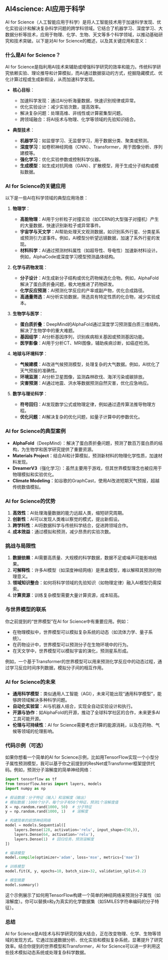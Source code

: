 ## AI4science: AI应用于科学
AI for Science（人工智能应用于科学）是将人工智能技术用于加速科学发现、优化实验设计和解决复杂科学问题的跨学科领域。它结合了机器学习、深度学习、大数据分析等技术，应用于物理、化学、生物、天文等多个科学领域，以推动基础研究和技术突破。以下是对AI for Science的概述，以及其关键应用和意义：

### 什么是AI for Science？
AI for Science是指利用AI技术来辅助或增强科学研究的效率和能力。传统科学研究依赖实验、理论推导和计算模拟，而AI通过数据驱动的方式，挖掘隐藏模式、优化计算过程或生成新假设，从而加速科学发现。

- **核心目标**：
  - 加速科学发现：通过AI分析海量数据，快速识别规律或异常。
  - 优化实验设计：减少实验次数，提高效率。
  - 解决复杂问题：处理高维、非线性或计算密集型问题。
  - 跨领域融合：将AI技术与物理、化学等领域的先验知识结合。

- **典型技术**：
  - **机器学习**：如监督学习、无监督学习，用于数据分类、聚类或预测。
  - **深度学习**：如卷积神经网络（CNN）、Transformer，用于图像分析、序列建模等。
  - **强化学习**：优化实验参数或控制科学仪器。
  - **生成模型**：如生成对抗网络（GAN）、扩散模型，用于生成分子结构或模拟数据。

### AI for Science的关键应用
以下是一些AI在科学领域的典型应用场景：

1. **物理学**：
   - **高能物理**：AI用于分析粒子对撞实验（如CERN的大型强子对撞机）产生的大量数据，快速识别新粒子或异常事件。
   - **宇宙学与天文学**：AI帮助处理天文观测数据，如识别系外行星、分类星系或预测引力波事件。例如，AI模型分析望远镜数据，加速了系外行星的发现。
   - **材料科学**：AI通过预测材料属性（如超导性、导电性）加速新材料设计。例如，AlphaCode或深度学习模型预测晶体结构。

2. **化学与药物发现**：
   - **分子设计**：AI生成新分子结构或优化药物候选化合物。例如，AlphaFold解决了蛋白质折叠问题，极大地推进了药物研发。
   - **化学反应预测**：AI预测化学反应的产率或副产物，优化合成路径。
   - **高通量筛选**：AI分析实验数据，筛选具有特定性质的化合物，减少实验成本。

3. **生物学与医学**：
   - **蛋白质折叠**：DeepMind的AlphaFold通过深度学习预测蛋白质三维结构，解决了生物学中的重大难题。
   - **基因组学**：AI分析基因序列，识别疾病相关基因或预测基因功能。
   - **医学影像**：AI用于分析CT、MRI图像，辅助疾病诊断，如癌症检测。

4. **地球与环境科学**：
   - **气候建模**：AI改进气候预测模型，处理复杂的大气数据。例如，AI优化了天气预报的准确性。
   - **环境监测**：AI分析卫星图像，监测森林砍伐、海洋污染或碳排放。
   - **灾害预测**：AI通过地震、洪水等数据预测自然灾害，优化应急响应。

5. **数学与理论科学**：
   - **符号回归**：AI发现数学公式或物理定律，例如通过遗传算法推导物理方程。
   - **优化问题**：AI解决复杂的优化问题，如量子计算中的参数优化。

### AI for Science的典型案例
- **AlphaFold**（DeepMind）：解决了蛋白质折叠问题，预测了数百万蛋白质的结构，为生物学和医学研究提供了重要资源。
- **Materials Project**：结合AI和计算模拟，预测新材料的物理化学性质，加速材料发现。
- **DreamerV3**（强化学习）：虽然主要用于游戏，但其世界模型理念也被应用于物理模拟和实验优化。
- **Climate Modeling**：如谷歌的GraphCast，使用AI改进短期天气预报，超越传统数值模拟。

### AI for Science的优势
1. **高效性**：AI处理海量数据的能力远超人类，缩短研究周期。
2. **创新性**：AI可以发现人类难以察觉的模式，提出新假设。
3. **跨学科性**：AI将数据科学与传统科学结合，促进跨领域合作。
4. **成本效益**：通过模拟和预测，减少昂贵的实验次数。

### 挑战与局限性
1. **数据依赖**：AI需要高质量、大规模的科学数据，数据不足或噪声可能影响结果。
2. **可解释性**：许多AI模型（如深度神经网络）是黑盒模型，难以解释其预测的物理意义。
3. **领域知识整合**：如何将科学领域的先验知识（如物理定律）融入AI模型仍需探索。
4. **计算资源**：训练复杂模型需要大量计算资源，成本较高。

### 与世界模型的联系
你之前提到的“世界模型”在AI for Science中有重要应用。例如：
- 在物理模拟中，世界模型可以模拟复杂系统的动态（如流体力学、量子系统）。
- 在药物设计中，世界模型可以预测分子在生物环境中的行为。
- 在天文学中，世界模型可以模拟宇宙的演化，预测星系形成。

例如，一个基于Transformer的世界模型可以用来预测化学反应中的动态过程，通过学习反应时间序列数据，模拟分子间的相互作用。

### AI for Science的未来
- **通用科学模型**：类似通用人工智能（AGI），未来可能出现“通用科学模型”，能够跨领域解决多种科学问题。
- **自动化实验室**：AI与机器人结合，实现全自动实验设计和执行。
- **开源与协作**：如AlphaFold的开源，推动了全球科学社区的合作，未来更多AI工具可能开源。
- **伦理与可持续性**：AI for Science需要考虑计算的能源消耗，以及在药物、气候等领域的伦理影响。

### 代码示例（可选）
如果你想看一个简单的AI for Science示例，比如用TensorFlow实现一个小型分子属性预测模型，我可以基于你之前提到的ResNet或Transformer框架提供代码。例如，预测分子溶解度的简单神经网络：

```python
import tensorflow as tf
from tensorflow.keras import layers, models
import numpy as np

# 假设数据：分子特征（输入）和溶解度（输出）
# 模拟数据：1000个分子，每个分子有50个特征，预测1个溶解度值
X = np.random.rand(1000, 50)  # 分子特征
y = np.random.rand(1000, 1)   # 溶解度

# 构建简单的前馈神经网络
model = models.Sequential([
    layers.Dense(128, activation='relu', input_shape=(50,)),
    layers.Dense(64, activation='relu'),
    layers.Dense(1)  # 回归任务，预测溶解度
])

# 编译模型
model.compile(optimizer='adam', loss='mse', metrics=['mae'])

# 训练模型
model.fit(X, y, epochs=10, batch_size=32, validation_split=0.2)

# 模型摘要
model.summary()
```

这个示例展示了如何用TensorFlow构建一个简单的神经网络来预测分子属性（如溶解度）。你可以替换`X`和`y`为真实的化学数据集（如SMILES字符串编码的分子特征）。

### 总结
AI for Science是AI技术与科学研究的强大结合，正在改变物理、化学、生物等领域的发现方式。它通过加速数据分析、优化实验和模拟复杂系统，显著提升了研究效率。结合你提到的世界模型和Transformer，AI for Science可以进一步利用这些技术模拟动态系统或处理复杂科学数据。

